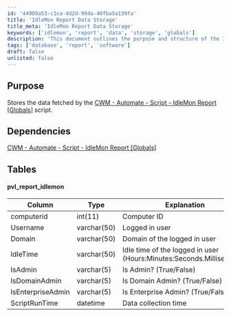 ```yaml
---
id: '44909a53-c1ca-4d2d-994a-40fba5a139fa'
title: 'IdleMon Report Data Storage'
title_meta: 'IdleMon Report Data Storage'
keywords: ['idlemon', 'report', 'data', 'storage', 'globals']
description: 'This document outlines the purpose and structure of the IdleMon Report Data Storage, detailing the dependencies, table structure, and column explanations for effective data management in ConnectWise Automate.'
tags: ['database', 'report', 'software']
draft: false
unlisted: false
---
```


## Purpose

Stores the data fetched by the [CWM - Automate - Script - IdleMon Report [Globals]](<../scripts/IdleMon Report Globals.md>) script.

## Dependencies

[CWM - Automate - Script - IdleMon Report [Globals]](<../scripts/IdleMon Report Globals.md>)

## Tables

#### pvl_report_idlemon

| Column              | Type          | Explanation                                                      |
|---------------------|---------------|------------------------------------------------------------------|
| computerid          | int(11)      | Computer ID                                                      |
| Username            | varchar(50)  | Logged in user                                                  |
| Domain              | varchar(50)  | Domain of the logged in user                                     |
| IdleTime            | varchar(50)  | Idle time of the logged in user (Hours:Minutes:Seconds.Milliseconds) |
| IsAdmin             | varchar(5)   | Is Admin? (True/False)                                         |
| IsDomainAdmin       | varchar(5)   | Is Domain Admin? (True/False)                                   |
| IsEnterpriseAdmin    | varchar(5)   | Is Enterprise Admin? (True/False)                               |
| ScriptRunTime       | datetime      | Data collection time                                            |


